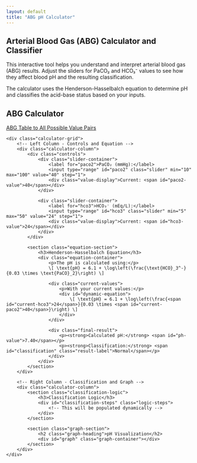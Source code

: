 ```yaml
---
layout: default
title: "ABG pH Calculator"
---
```


<article class="intro">
    <h1>Arterial Blood Gas (ABG) Calculator and Classifier</h1>
    <p>This interactive tool helps you understand and interpret arterial blood gas (ABG) results. Adjust the sliders for PaCO₂ and HCO₃⁻ values to see how they affect blood pH and the resulting classification.</p>
    <p>The calculator uses the Henderson-Hasselbalch equation to determine pH and classifies the acid-base status based on your inputs.</p>
</article>

<section class="calculator-section">
    <h2>ABG Calculator</h2>
    <p><a href="abg_table.html">ABG Table to All Possible Value Pairs</a></p>

    <div class="calculator-grid">
        <!-- Left Column - Controls and Equation -->
        <div class="calculator-column">
            <div class="controls">
                <div class="slider-container">
                    <label for="paco2">PaCO₂ (mmHg):</label>
                    <input type="range" id="paco2" class="slider" min="10" max="100" value="40" step="1">
                    <div class="value-display">Current: <span id="paco2-value">40</span></div>
                </div>
                
                <div class="slider-container">
                    <label for="hco3">HCO₃⁻ (mEq/L):</label>
                    <input type="range" id="hco3" class="slider" min="5" max="50" value="24" step="1">
                    <div class="value-display">Current: <span id="hco3-value">24</span></div>
                </div>
            </div>

            <section class="equation-section">
                <h3>Henderson-Hasselbalch Equation</h3>
                <div class="equation-container">
                    <p>The pH is calculated using:</p>
                    \[ \text{pH} = 6.1 + \log\left(\frac{\text{HCO}_3^-}{0.03 \times \text{PaCO}_2}\right) \]
                    
                    <div class="current-values">
                        <p>With your current values:</p>
                        <div id="dynamic-equation">
                            \[ \text{pH} = 6.1 + \log\left(\frac{<span id="current-hco3">24</span>}{0.03 \times <span id="current-paco2">40</span>}\right) \]
                        </div>
                    </div>
                    
                    <div class="final-result">
                        <p><strong>Calculated pH:</strong> <span id="ph-value">7.40</span></p>
                        <p><strong>Classification:</strong> <span id="classification" class="result-label">Normal</span></p>
                    </div>
                </div>
            </section>
        </div>

        <!-- Right Column - Classification and Graph -->
        <div class="calculator-column">
            <section class="classification-logic">
                <h3>Classification Logic</h3>
                <div id="classification-steps" class="logic-steps">
                    <!-- This will be populated dynamically -->
                </div>
            </section>

            <section class="graph-section">
                <h2 class="graph-heading">pH Visualization</h2>
                <div id="graph" class="graph-container"></div>
            </section>
        </div>
    </div>
</section>

<link rel="stylesheet" href="_css/graph-components.css">
<script src="https://cdn.plot.ly/plotly-latest.min.js"></script>
<script src="https://polyfill.io/v3/polyfill.min.js?features=es6"></script>
<script id="MathJax-script" async src="https://cdn.jsdelivr.net/npm/mathjax@3/es5/tex-mml-chtml.js"></script>
<script src="abg-simulator.js"></script>
<script src="js/abg-background.js"></script>

<script>
document.addEventListener('DOMContentLoaded', function() {
    const paco2Slider = document.getElementById('paco2');
    const hco3Slider = document.getElementById('hco3');
    
    function updateEquation() {
        document.getElementById('current-paco2').textContent = paco2Slider.value;
        document.getElementById('current-hco3').textContent = hco3Slider.value;
    }
    
    paco2Slider.addEventListener('input', updateEquation);
    hco3Slider.addEventListener('input', updateEquation);
});
</script>
